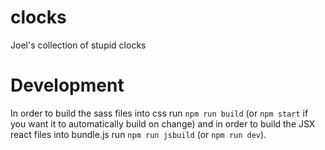 # clocks
Joel's collection of stupid clocks

# Development
In order to build the sass files into css run `npm run build` (or `npm start` if you want it to automatically build on change) and in order to build the JSX react files into bundle.js run `npm run jsbuild` (or `npm run dev`).

